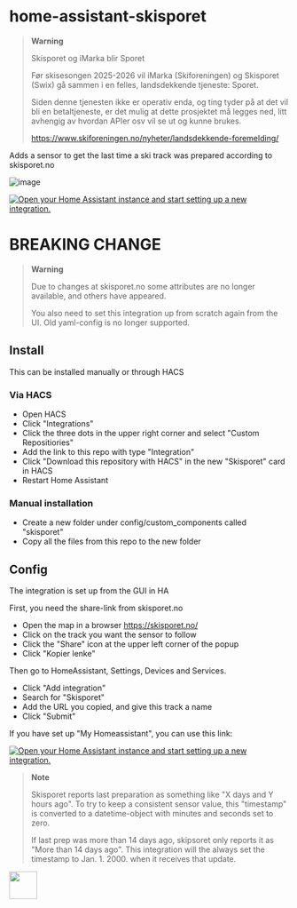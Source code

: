 # home-assistant-skisporet

> **Warning**
>
> Skisporet og iMarka blir Sporet
>
> Før skisesongen 2025-2026 vil iMarka (Skiforeningen) og Skisporet (Swix) gå sammen i en felles, landsdekkende tjeneste: Sporet.
>
> Siden denne tjenesten ikke er operativ enda, og ting tyder på at det vil bli en betaltjeneste, er det mulig at dette prosjektet må legges ned,
> litt avhengig av hvordan APIer osv vil se ut og kunne brukes.
>
> https://www.skiforeningen.no/nyheter/landsdekkende-foremelding/
>
> 


Adds a sensor to get the last time a ski track was prepared according to skisporet.no

![image](https://user-images.githubusercontent.com/203184/219651567-db1f47df-bc0f-4988-8dc6-f3260c86f33c.png)


[![Open your Home Assistant instance and start setting up a new integration.](https://my.home-assistant.io/badges/config_flow_start.svg)](https://my.home-assistant.io/redirect/config_flow_start/?domain=skisporet)

# BREAKING CHANGE

> **Warning**
>
> Due to changes at skisporet.no some attributes are no longer available, and others have appeared.
> 
> You also need to set this integration up from scratch again from the UI.  Old yaml-config is no longer supported.

## Install

This can be installed manually or through HACS

### Via HACS
* Open HACS
* Click "Integrations"
* Click the three dots in the upper right corner and select "Custom Repositiories"
* Add the link to this repo with type "Integration"
* Click "Download this repository with HACS" in the new "Skisporet" card in HACS
* Restart Home Assistant

### Manual installation
* Create a new folder under config/custom_components called "skisporet"
* Copy all the files from this repo to the new folder

## Config
The integration is set up from the GUI in HA

First, you need the share-link from skisporet.no
* Open the map in a browser https://skisporet.no/
* Click on the track you want the sensor to follow
* Click the "Share" icon at the upper left corner of the popup
* Click "Kopier lenke"

Then go to HomeAssistant, Settings, Devices and Services.
* Click "Add integration"
* Search for "Skisporet"
* Add the URL you copied, and give this track a name
* Click "Submit"

If you have set up "My Homeassistant", you can use this link:

[![Open your Home Assistant instance and start setting up a new integration.](https://my.home-assistant.io/badges/config_flow_start.svg)](https://my.home-assistant.io/redirect/config_flow_start/?domain=skisporet)

> **Note**
>
> Skisporet reports last preparation as something like "X days and Y hours ago".  To try to keep a consistent sensor value, this "timestamp" is converted to a datetime-object with minutes and seconds set to zero.  
>
> If last prep was more than 14 days ago, skipsoret only reports it as "More than 14 days ago".  This integration will the always set the timestamp to Jan. 1. 2000. when it receives that update.


<a href="https://www.buymeacoffee.com/olatho" target="_blank">
<img src="https://user-images.githubusercontent.com/203184/184674974-db7b9e53-8c5a-40a0-bf71-c01311b36b0a.png" style="height: 50px !important;"> 
</a>

